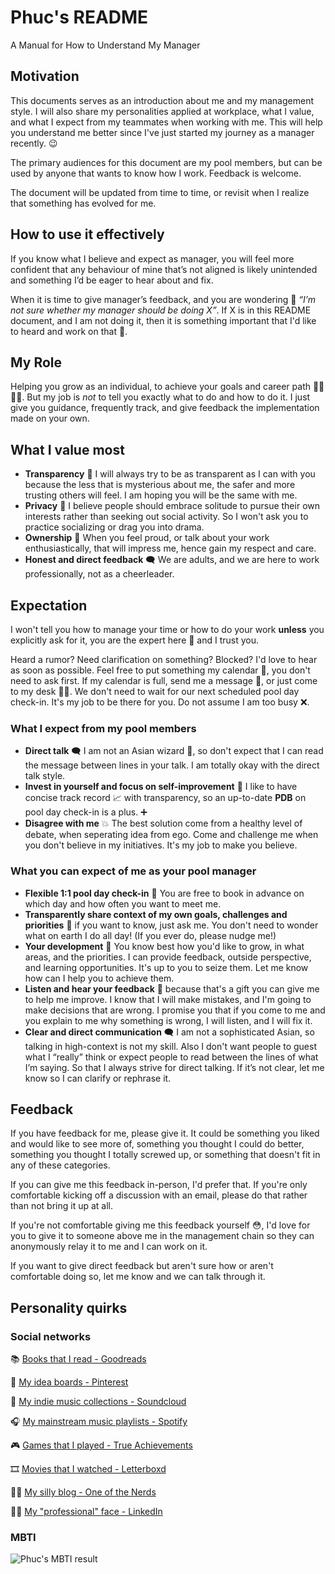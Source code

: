 
# Phuc's README
A Manual for How to Understand My Manager 

## Motivation
This documents serves as an introduction about me and my management style. I will also share my personalities applied at workplace, what I value, and what I expect from my teammates when working with me. This will help you understand me better since I've just started my journey as a manager recently. 😉
 
The primary audiences for this document are my pool members, but can be used by anyone that wants to know how I work. Feedback is welcome.

The document will be updated from time to time, or revisit when I realize that something has evolved for me.

## How to use it effectively
If you know what I believe and expect as manager, you will feel more confident that any behaviour of mine that’s not aligned is likely unintended and something I’d be eager to hear about and fix.

When it is time to give manager’s feedback, and you are wondering 🤔 _“I’m not sure whether my manager should be doing X”_. If X is in this README document, and I am not doing it, then it is something important that I'd like to heard and work on that 👋.

## My Role
Helping you grow as an individual, to achieve your goals and career path 🐣🐤🐥🎉. But my job is _not_ to tell you exactly what to do and how to do it. I just give you guidance, frequently track, and give feedback the implementation made on your own.

## What I value most
- **Transparency** 💎 I will always try to be as transparent as I can with you because the less that is mysterious about me, the safer and more trusting others will feel. I am hoping you will be the same with me.
- **Privacy** 🔕 I believe people should embrace solitude to pursue their own interests rather than seeking out social activity. So I won't ask you to practice socializing or drag you into drama.
- **Ownership** 🚩 When you feel proud, or talk about your work enthusiastically, that will impress me, hence gain my respect and care.
- **Honest and direct feedback** 🗨️ We are adults, and we are here to work professionally, not as a cheerleader.

## Expectation
I won't tell you how to manage your time or how to do your work **unless** you explicitly ask for it, you are the expert here 🧐 and I trust you.

Heard a rumor? Need clarification on something? Blocked? I'd love to hear as soon as possible. Feel free to put something my calendar 📆, you don't need to ask first. If my calendar is full, send me a message 📧, or just come to my desk 🙋‍♂️. We don't need to wait for our next scheduled pool day check-in. It's my job to be there for you. Do not assume I am too busy ❌.

### What I expect from my pool members
- **Direct talk** 🗨️ I am not an Asian wizard 🧙, so don't expect that I can read the message between lines in your talk. I am totally okay with the direct talk style.
- **Invest in yourself and focus on self-improvement** 💯 I like to have concise track record 📈 with transparency, so an up-to-date **PDB** on pool day check-in is a plus. ➕
- **Disagree with me** 💥 The best solution come from a healthy level of debate, when seperating idea from ego. Come and challenge me when you don't believe in my initiatives. It's my job to make you believe. 

### What you can expect of me as your pool manager
- **Flexible 1:1 pool day check-in** 📅 You are free to book in advance on which day and how often you want to meet me.
- **Transparently share context of my own goals, challenges and priorities** 💎 if you want to know, just ask me. You don't need to wonder what on earth I do all day! (If you ever do, please nudge me!)
- **Your development** 🌟 You know best how you'd like to grow, in what areas, and the priorities. I can provide feedback, outside perspective, and learning opportunities. It's up to you to seize them. Let me know how can I help you to achieve them.
- **Listen and hear your feedback** 📜 because that's a gift you can give me to help me improve. I know that I will make mistakes, and I'm going to make decisions that are wrong. I promise you that if you come to me and you explain to me why something is wrong, I will listen, and I will fix it.
- **Clear and direct communication** 🗨️ I am not a sophisticated Asian, so talking in high-context is not my skill. Also I don't want people to guest what I “really” think or expect people to read between the lines of what I’m saying. So that I always strive for direct talking. If it’s not clear, let me know so I can clarify or rephrase it.

## Feedback
If you have feedback for me, please give it. It could be something you liked and would like to see more of, something you thought I could do better, something you thought I totally screwed up, or something that doesn't fit in any of these categories.

If you can give me this feedback in-person, I'd prefer that. If you're only comfortable kicking off a discussion with an email, please do that rather than not bring it up at all.

If you're not comfortable giving me this feedback yourself 😳, I'd love for you to give it to someone above me in the management chain so they can anonymously relay it to me and I can work on it.

If you want to give direct feedback but aren't sure how or aren't comfortable doing so, let me know and we can talk through it.

## Personality quirks
### Social networks
📚 [Books that I read - Goodreads](https://www.goodreads.com/user/show/64235204-ph-c-v) 

💐 [My idea boards - Pinterest](https://www.pinterest.com/pirent/)

🎵 [My indie music collections - Soundcloud](https://soundcloud.com/pirent420)

🎧 [My mainstream music playlists - Spotify](https://open.spotify.com/user/21ls6xz2uenwlolp46zput6ea)

🎮 [Games that I played - True Achievements](https://www.trueachievements.com/gamer/pirent420/games)

🎞️ [Movies that I watched  - Letterboxd](https://letterboxd.com/pirent/films/) 

👨‍🌾 [My silly blog - One of the Nerds](https://pirent420.wordpress.com/)

👨‍💼 [My "professional" face - LinkedIn](https://www.linkedin.com/in/pirent420/) 

### MBTI
![Phuc's MBTI result](https://lh3.googleusercontent.com/E25bkiGuNM7_8t5i2Ndb9ZhAKlNQZIpzCjFoXwm9seo40TrD63ZeGSK6ZIkRFk453YbfGXHiWAwAVxTsbiHTLxvbzkeytng58u3Er7fiGtgSBLK55pPlZAAHh9WfQHbHyVYx0wHE3Q=w1040-h878-no)
